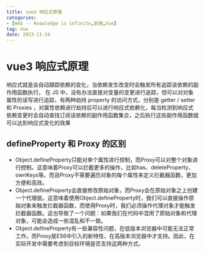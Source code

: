 ```yaml
---
title: vue3 响应式原理
categories: 
- [Web -- Knowledge is infinite,前端,Vue]
tag: Vue
date: 2023-11-24
---
```

# vue3 响应式原理
响应式就是会自动跟踪依赖的变化，当依赖发生改变时会触发所有追踪该依赖的副作用函数执行，
在 JS 中，没有办法直接对变量的变更进行追踪，但可以对对象属性的读写进行追踪，有两种劫持 property 的访问方式，分别是 getter / setter  和 Proxies ，对属性依赖进行劫持后可以进行响应式依赖化，每当检测到响应式依赖变更时会自动查找订阅该依赖的副作用函数集合，之后执行这些副作用函数就可以达到响应式变化的效果

## defineProperty 和 Proxy 的区别
- Object.defineProperty只能对单个属性进行控制，而Proxy可以对整个对象进行控制。这意味着Proxy可以拦截更多的操作，比如has、deleteProperty、ownKeys等。而且Proxy不需要遍历对象的每个属性来定义拦截器函数，更加方便和高效。
- Object.defineProperty会直接修改原始对象，而Proxy会在原始对象之上创建一个代理层。这意味着使用Object.defineProperty时，我们可以直接操作原始对象来触发拦截器函数，而使用Proxy时，我们必须操作代理对象才能触发拦截器函数。这也导致了一个问题：如果我们在代码中混用了原始对象和代理对象，可能会造成一些混乱和不一致。
- Object.defineProperty有一些兼容性问题，在低版本浏览器中可能无法正常工作。而Proxy是ES6中引入的新特性，在高版本浏览器中才支持。因此，在实际开发中需要考虑到目标环境是否支持这两种方式。


